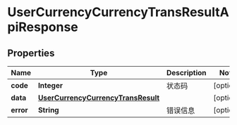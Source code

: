 

# UserCurrencyCurrencyTransResultApiResponse


## Properties

| Name | Type | Description | Notes |
|------------ | ------------- | ------------- | -------------|
|**code** | **Integer** | 状态码 |  [optional] |
|**data** | [**UserCurrencyCurrencyTransResult**](UserCurrencyCurrencyTransResult.md) |  |  [optional] |
|**error** | **String** | 错误信息 |  [optional] |



